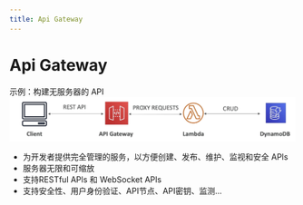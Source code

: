 ```yaml
---
title: Api Gateway
---
```


# Api Gateway

示例：构建无服务器的 API
![Api Gateway](./API-GateWay-example.png)

- 为开发者提供完全管理的服务，以方便创建、发布、维护、监视和安全 APls
- 服务器无限和可缩放
- 支持RESTful APls 和 WebSocket APls
- 支持安全性、用户身份验证、API节点、API密钥、监测...
